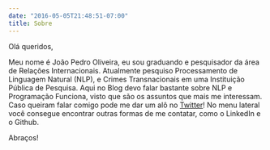 ```yaml
---
date: "2016-05-05T21:48:51-07:00"
title: Sobre
---
```


Olá queridos, 

Meu nome é João Pedro Oliveira, eu sou graduando e pesquisador da área de Relações Internacionais. Atualmente pesquiso Processamento de Linguagem Natural (NLP), e Crimes Transnacionais em uma Instituição Pública de Pesquisa. Aqui no Blog devo falar bastante sobre NLP e Programação Funciona, visto que são os assuntos que mais me interessam. Caso queiram falar comigo pode me dar um alô no [Twitter](www.twitter.com/kimjoaoun)! No menu lateral você consegue encontrar outras formas de me contatar, como o LinkedIn e o Github.

Abraços!
